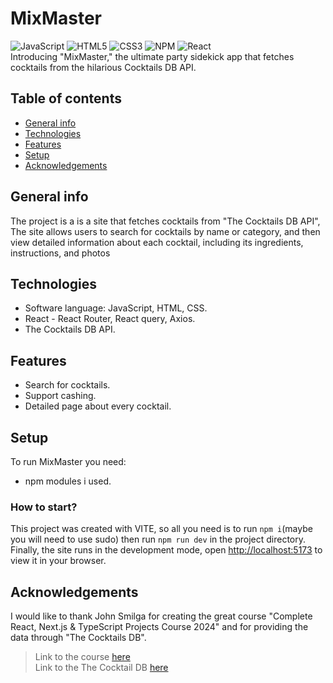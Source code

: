# MixMaster

![JavaScript](https://img.shields.io/badge/javascript-%23323330.svg?style=for-the-badge&logo=javascript&logoColor=%23F7DF1E)
![HTML5](https://img.shields.io/badge/html5-%23E34F26.svg?style=for-the-badge&logo=html5&logoColor=white)
![CSS3](https://img.shields.io/badge/css3-%231572B6.svg?style=for-the-badge&logo=css3&logoColor=white)
![NPM](https://img.shields.io/badge/NPM-%23CB3837.svg?style=for-the-badge&logo=npm&logoColor=white)
![React](https://img.shields.io/badge/react-%2320232a.svg?style=for-the-badge&logo=react&logoColor=%2361DAFB)
<br>
Introducing "MixMaster," the ultimate party sidekick app that fetches cocktails from the hilarious Cocktails DB API.

## Table of contents

- [General info](#general-info)
- [Technologies](#technologies)
- [Features](#features)
- [Setup](#setup)
- [Acknowledgements](#acknowledgements)

## General info

The project is a is a site that fetches cocktails from "The Cocktails DB API", The site allows users to search for cocktails by name or category, and then view detailed information about each cocktail, including its ingredients, instructions, and photos

## Technologies

- Software language: JavaScript, HTML, CSS.
- React - React Router, React query, Axios.
- The Cocktails DB API.

## Features

- Search for cocktails.
- Support cashing.
- Detailed page about every cocktail.

## Setup

To run MixMaster you need:

- npm modules i used.

### How to start?

This project was created with VITE, so all you need is to run `npm i`(maybe you will need to use sudo) then run `npm run dev` in the project directory.
Finally, the site runs in the development mode, open [http://localhost:5173](http://localhost:5173/) to view it in your browser.

## Acknowledgements

I would like to thank John Smilga for creating the great course "Complete React, Next.js & TypeScript Projects Course 2024" and for providing the data through "The Cocktails DB".

> Link to the course [here](https://www.udemy.com/course/react-tutorial-and-projects-course/?couponCode=KEEPLEARNING) <br> Link to the The Cocktail DB [here](https://www.thecocktaildb.com/api.php)
